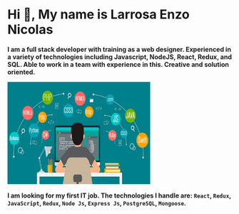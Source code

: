 # Hi 👋, My name is Larrosa Enzo Nicolas
__I am a full stack developer with training as a web designer.
Experienced in a variety of technologies including Javascript,
NodeJS, React, Redux, and SQL. Able to work in a team with 
experience in this. Creative and solution oriented.__

<img height="230" width="320" src="./imagen-programacion.jpeg" />

__I am looking for my first IT job. The technologies I handle are: `React`, `Redux`, `JavaScript`, `Redux`, `Node Js`, `Express Js`, `PostgreSQL`, `Mongoose`.__

